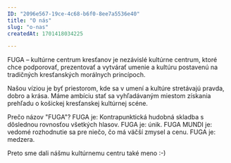 ```yaml
---
ID: "2096e567-19ce-4c68-b6f0-8ee7a5536e40"
title: "O nás"
slug: "o-nas"
createdAt: 1701418034225

---
```

FUGA – kultúrne centrum kresťanov je nezávislé kultúrne centrum, ktoré chce podporovať, prezentovať a vytvárať umenie a kultúru postavenú na tradičných kresťanských morálnych princípoch.

Našou víziou je byť priestorom, kde sa v umení a kultúre stretávajú pravda, dobro a krása. Máme ambíciu stať sa vyhľadávaným miestom získania prehľadu o košickej kresťanskej kultúrnej scéne.

Prečo názov "FUGA"?
FUGA je: Kontrapunktická hudobná skladba s dôslednou rovnosťou všetkých hlasov.
FUGA je: únik.
FUGA MUNDI je: vedomé rozhodnutie sa pre niečo, čo má väčší zmysel a cenu.
FUGA je: medzera.

Preto sme dali nášmu kultúrnemu centru také meno :-)